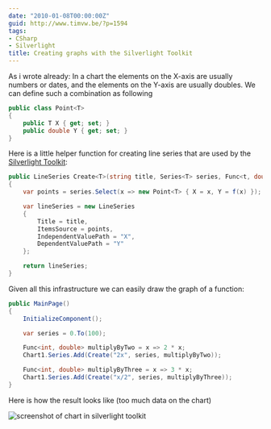 ```yaml
---
date: "2010-01-08T00:00:00Z"
guid: http://www.timvw.be/?p=1594
tags:
- CSharp
- Silverlight
title: Creating graphs with the Silverlight Toolkit
---
```

As i wrote already: In a chart the elements on the X-axis are usually numbers or dates, and the elements on the Y-axis are usually doubles. We can define such a combination as following

```csharp
public class Point<T>
{
	public T X { get; set; }
	public double Y { get; set; }
}
```

Here is a little helper function for creating line series that are used by the [Silverlight Toolkit](http://silverlight.codeplex.com/):

```csharp
public LineSeries Create<T>(string title, Series<T> series, Func<t, double> f) where T : IComparable<T>
{
	var points = series.Select(x => new Point<T> { X = x, Y = f(x) });

	var lineSeries = new LineSeries
	{
		Title = title,
		ItemsSource = points,
		IndependentValuePath = "X",
		DependentValuePath = "Y"
	};

	return lineSeries;
}
```

Given all this infrastructure we can easily draw the graph of a function:

```csharp
public MainPage()
{
	InitializeComponent();

	var series = 0.To(100);

	Func<int, double> multiplyByTwo = x => 2 * x;
	Chart1.Series.Add(Create("2x", series, multiplyByTwo));

	Func<int, double> multiplyByThree = x => 3 * x;
	Chart1.Series.Add(Create("x/2", series, multiplyByThree));
}
```

Here is how the result looks like (too much data on the chart)

![screenshot of chart in silverlight toolkit](http://www.timvw.be/wp-content/images/silverlightchart.png)